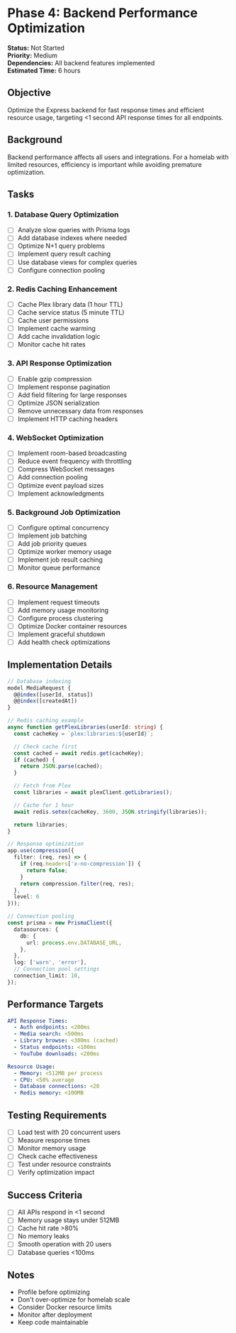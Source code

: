 # Phase 4: Backend Performance Optimization

**Status:** Not Started  
**Priority:** Medium  
**Dependencies:** All backend features implemented  
**Estimated Time:** 6 hours

## Objective

Optimize the Express backend for fast response times and efficient resource usage, targeting <1 second API response times for all endpoints.

## Background

Backend performance affects all users and integrations. For a homelab with limited resources, efficiency is important while avoiding premature optimization.

## Tasks

### 1. Database Query Optimization

- [ ] Analyze slow queries with Prisma logs
- [ ] Add database indexes where needed
- [ ] Optimize N+1 query problems
- [ ] Implement query result caching
- [ ] Use database views for complex queries
- [ ] Configure connection pooling

### 2. Redis Caching Enhancement

- [ ] Cache Plex library data (1 hour TTL)
- [ ] Cache service status (5 minute TTL)
- [ ] Cache user permissions
- [ ] Implement cache warming
- [ ] Add cache invalidation logic
- [ ] Monitor cache hit rates

### 3. API Response Optimization

- [ ] Enable gzip compression
- [ ] Implement response pagination
- [ ] Add field filtering for large responses
- [ ] Optimize JSON serialization
- [ ] Remove unnecessary data from responses
- [ ] Implement HTTP caching headers

### 4. WebSocket Optimization

- [ ] Implement room-based broadcasting
- [ ] Reduce event frequency with throttling
- [ ] Compress WebSocket messages
- [ ] Add connection pooling
- [ ] Optimize event payload sizes
- [ ] Implement acknowledgments

### 5. Background Job Optimization

- [ ] Configure optimal concurrency
- [ ] Implement job batching
- [ ] Add job priority queues
- [ ] Optimize worker memory usage
- [ ] Implement job result caching
- [ ] Monitor queue performance

### 6. Resource Management

- [ ] Implement request timeouts
- [ ] Add memory usage monitoring
- [ ] Configure process clustering
- [ ] Optimize Docker container resources
- [ ] Implement graceful shutdown
- [ ] Add health check optimizations

## Implementation Details

```typescript
// Database indexing
model MediaRequest {
  @@index([userId, status])
  @@index([createdAt])
}

// Redis caching example
async function getPlexLibraries(userId: string) {
  const cacheKey = `plex:libraries:${userId}`;

  // Check cache first
  const cached = await redis.get(cacheKey);
  if (cached) {
    return JSON.parse(cached);
  }

  // Fetch from Plex
  const libraries = await plexClient.getLibraries();

  // Cache for 1 hour
  await redis.setex(cacheKey, 3600, JSON.stringify(libraries));

  return libraries;
}

// Response optimization
app.use(compression({
  filter: (req, res) => {
    if (req.headers['x-no-compression']) {
      return false;
    }
    return compression.filter(req, res);
  },
  level: 6
}));

// Connection pooling
const prisma = new PrismaClient({
  datasources: {
    db: {
      url: process.env.DATABASE_URL,
    },
  },
  log: ['warn', 'error'],
  // Connection pool settings
  connection_limit: 10,
});
```

## Performance Targets

```yaml
API Response Times:
  - Auth endpoints: <200ms
  - Media search: <500ms
  - Library browse: <300ms (cached)
  - Status endpoints: <100ms
  - YouTube downloads: <200ms

Resource Usage:
  - Memory: <512MB per process
  - CPU: <50% average
  - Database connections: <20
  - Redis memory: <100MB
```

## Testing Requirements

- [ ] Load test with 20 concurrent users
- [ ] Measure response times
- [ ] Monitor memory usage
- [ ] Check cache effectiveness
- [ ] Test under resource constraints
- [ ] Verify optimization impact

## Success Criteria

- [ ] All APIs respond in <1 second
- [ ] Memory usage stays under 512MB
- [ ] Cache hit rate >80%
- [ ] No memory leaks
- [ ] Smooth operation with 20 users
- [ ] Database queries <100ms

## Notes

- Profile before optimizing
- Don't over-optimize for homelab scale
- Consider Docker resource limits
- Monitor after deployment
- Keep code maintainable
